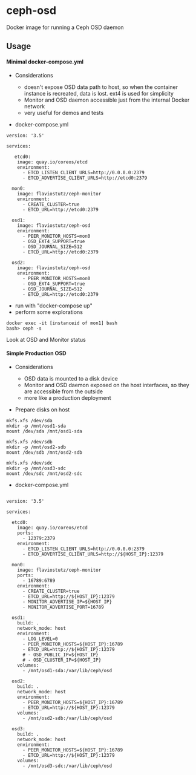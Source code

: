 # ceph-osd
Docker image for running a Ceph OSD daemon

## Usage

#### Minimal docker-compose.yml

* Considerations
  * doesn't expose OSD data path to host, so when the container instance is recreated, data is lost. ext4 is used for simplicity
  * Monitor and OSD daemon accessible just from the internal Docker network
  * very useful for demos and tests

* docker-compose.yml

```
version: '3.5'

services:

   etcd0:
    image: quay.io/coreos/etcd
    environment:
      - ETCD_LISTEN_CLIENT_URLS=http://0.0.0.0:2379
      - ETCD_ADVERTISE_CLIENT_URLS=http://etcd0:2379

  mon0:
    image: flaviostutz/ceph-monitor
    environment:
      - CREATE_CLUSTER=true
      - ETCD_URL=http://etcd0:2379

  osd1:
    image: flaviostutz/ceph-osd
    environment:
      - PEER_MONITOR_HOSTS=mon0
      - OSD_EXT4_SUPPORT=true
      - OSD_JOURNAL_SIZE=512
      - ETCD_URL=http://etcd0:2379

  osd2:
    image: flaviostutz/ceph-osd
    environment:
      - PEER_MONITOR_HOSTS=mon0
      - OSD_EXT4_SUPPORT=true
      - OSD_JOURNAL_SIZE=512
      - ETCD_URL=http://etcd0:2379

```

* run with "docker-compose up"
* perform some explorations

```
docker exec -it [instanceid of mon1] bash
bash> ceph -s
```
Look at OSD and Monitor status



#### Simple Production OSD

* Considerations

  * OSD data is mounted to a disk device
  * Monitor and OSD daemon exposed on the host interfaces, so they are accessible from the outside
  * more like a production deployment

* Prepare disks on host

```
mkfs.xfs /dev/sda
mkdir -p /mnt/osd1-sda
mount /dev/sda /mnt/osd1-sda

mkfs.xfs /dev/sdb
mkdir -p /mnt/osd2-sdb
mount /dev/sdb /mnt/osd2-sdb

mkfs.xfs /dev/sdc
mkdir -p /mnt/osd3-sdc
mount /dev/sdc /mnt/osd2-sdc
```

* docker-compose.yml

```

version: '3.5'

services:

  etcd0:
    image: quay.io/coreos/etcd
    ports:
      - 12379:2379
    environment:
      - ETCD_LISTEN_CLIENT_URLS=http://0.0.0.0:2379
      - ETCD_ADVERTISE_CLIENT_URLS=http://${HOST_IP}:12379

  mon0:
    image: flaviostutz/ceph-monitor
    ports:
      - 16789:6789
    environment:
      - CREATE_CLUSTER=true
      - ETCD_URL=http://${HOST_IP}:12379
      - MONITOR_ADVERTISE_IP=${HOST_IP}
      - MONITOR_ADVERTISE_PORT=16789

  osd1:
    build: .
    network_mode: host
    environment:
      - LOG_LEVEL=0
      - PEER_MONITOR_HOSTS=${HOST_IP}:16789
      - ETCD_URL=http://${HOST_IP}:12379
      # - OSD_PUBLIC_IP=${HOST_IP}
      # - OSD_CLUSTER_IP=${HOST_IP}
    volumes:
      - /mnt/osd1-sda:/var/lib/ceph/osd

  osd2:
    build: .
    network_mode: host
    environment:
      - PEER_MONITOR_HOSTS=${HOST_IP}:16789
      - ETCD_URL=http://${HOST_IP}:12379
    volumes:
      - /mnt/osd2-sdb:/var/lib/ceph/osd

  osd3:
    build: .
    network_mode: host
    environment:
      - PEER_MONITOR_HOSTS=${HOST_IP}:16789
      - ETCD_URL=http://${HOST_IP}:12379
    volumes:
      - /mnt/osd3-sdc:/var/lib/ceph/osd

```